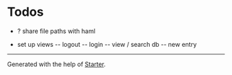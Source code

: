 # Todos

- ? share file paths with haml

- set up views
-- logout
-- login
-- view / search db
-- new entry

***

Generated with the help of [Starter](https://github.com/zachwolf/Starter).